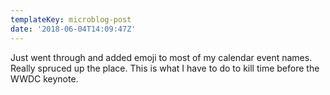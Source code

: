 ```yaml
---
templateKey: microblog-post
date: '2018-06-04T14:09:47Z'
---
```


Just went through and added emoji to most of my calendar event names. Really spruced up the place. This is what I have to do to kill time before the WWDC keynote.

